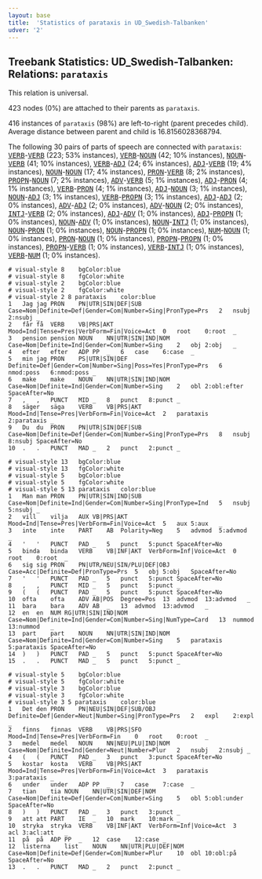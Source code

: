 ```yaml
---
layout: base
title:  'Statistics of parataxis in UD_Swedish-Talbanken'
udver: '2'
---
```


## Treebank Statistics: UD_Swedish-Talbanken: Relations: `parataxis`

This relation is universal.

423 nodes (0%) are attached to their parents as `parataxis`.

416 instances of `parataxis` (98%) are left-to-right (parent precedes child).
Average distance between parent and child is 16.8156028368794.

The following 30 pairs of parts of speech are connected with `parataxis`: <tt><a href="sv_talbanken-pos-VERB.html">VERB</a></tt>-<tt><a href="sv_talbanken-pos-VERB.html">VERB</a></tt> (223; 53% instances), <tt><a href="sv_talbanken-pos-VERB.html">VERB</a></tt>-<tt><a href="sv_talbanken-pos-NOUN.html">NOUN</a></tt> (42; 10% instances), <tt><a href="sv_talbanken-pos-NOUN.html">NOUN</a></tt>-<tt><a href="sv_talbanken-pos-VERB.html">VERB</a></tt> (41; 10% instances), <tt><a href="sv_talbanken-pos-VERB.html">VERB</a></tt>-<tt><a href="sv_talbanken-pos-ADJ.html">ADJ</a></tt> (24; 6% instances), <tt><a href="sv_talbanken-pos-ADJ.html">ADJ</a></tt>-<tt><a href="sv_talbanken-pos-VERB.html">VERB</a></tt> (19; 4% instances), <tt><a href="sv_talbanken-pos-NOUN.html">NOUN</a></tt>-<tt><a href="sv_talbanken-pos-NOUN.html">NOUN</a></tt> (17; 4% instances), <tt><a href="sv_talbanken-pos-PRON.html">PRON</a></tt>-<tt><a href="sv_talbanken-pos-VERB.html">VERB</a></tt> (8; 2% instances), <tt><a href="sv_talbanken-pos-PROPN.html">PROPN</a></tt>-<tt><a href="sv_talbanken-pos-NOUN.html">NOUN</a></tt> (7; 2% instances), <tt><a href="sv_talbanken-pos-ADV.html">ADV</a></tt>-<tt><a href="sv_talbanken-pos-VERB.html">VERB</a></tt> (5; 1% instances), <tt><a href="sv_talbanken-pos-ADJ.html">ADJ</a></tt>-<tt><a href="sv_talbanken-pos-PRON.html">PRON</a></tt> (4; 1% instances), <tt><a href="sv_talbanken-pos-VERB.html">VERB</a></tt>-<tt><a href="sv_talbanken-pos-PRON.html">PRON</a></tt> (4; 1% instances), <tt><a href="sv_talbanken-pos-ADJ.html">ADJ</a></tt>-<tt><a href="sv_talbanken-pos-NOUN.html">NOUN</a></tt> (3; 1% instances), <tt><a href="sv_talbanken-pos-NOUN.html">NOUN</a></tt>-<tt><a href="sv_talbanken-pos-ADJ.html">ADJ</a></tt> (3; 1% instances), <tt><a href="sv_talbanken-pos-VERB.html">VERB</a></tt>-<tt><a href="sv_talbanken-pos-PROPN.html">PROPN</a></tt> (3; 1% instances), <tt><a href="sv_talbanken-pos-ADJ.html">ADJ</a></tt>-<tt><a href="sv_talbanken-pos-ADJ.html">ADJ</a></tt> (2; 0% instances), <tt><a href="sv_talbanken-pos-ADV.html">ADV</a></tt>-<tt><a href="sv_talbanken-pos-ADJ.html">ADJ</a></tt> (2; 0% instances), <tt><a href="sv_talbanken-pos-ADV.html">ADV</a></tt>-<tt><a href="sv_talbanken-pos-NOUN.html">NOUN</a></tt> (2; 0% instances), <tt><a href="sv_talbanken-pos-INTJ.html">INTJ</a></tt>-<tt><a href="sv_talbanken-pos-VERB.html">VERB</a></tt> (2; 0% instances), <tt><a href="sv_talbanken-pos-ADJ.html">ADJ</a></tt>-<tt><a href="sv_talbanken-pos-ADV.html">ADV</a></tt> (1; 0% instances), <tt><a href="sv_talbanken-pos-ADJ.html">ADJ</a></tt>-<tt><a href="sv_talbanken-pos-PROPN.html">PROPN</a></tt> (1; 0% instances), <tt><a href="sv_talbanken-pos-NOUN.html">NOUN</a></tt>-<tt><a href="sv_talbanken-pos-ADV.html">ADV</a></tt> (1; 0% instances), <tt><a href="sv_talbanken-pos-NOUN.html">NOUN</a></tt>-<tt><a href="sv_talbanken-pos-INTJ.html">INTJ</a></tt> (1; 0% instances), <tt><a href="sv_talbanken-pos-NOUN.html">NOUN</a></tt>-<tt><a href="sv_talbanken-pos-PRON.html">PRON</a></tt> (1; 0% instances), <tt><a href="sv_talbanken-pos-NOUN.html">NOUN</a></tt>-<tt><a href="sv_talbanken-pos-PROPN.html">PROPN</a></tt> (1; 0% instances), <tt><a href="sv_talbanken-pos-NUM.html">NUM</a></tt>-<tt><a href="sv_talbanken-pos-NOUN.html">NOUN</a></tt> (1; 0% instances), <tt><a href="sv_talbanken-pos-PRON.html">PRON</a></tt>-<tt><a href="sv_talbanken-pos-NOUN.html">NOUN</a></tt> (1; 0% instances), <tt><a href="sv_talbanken-pos-PROPN.html">PROPN</a></tt>-<tt><a href="sv_talbanken-pos-PROPN.html">PROPN</a></tt> (1; 0% instances), <tt><a href="sv_talbanken-pos-PROPN.html">PROPN</a></tt>-<tt><a href="sv_talbanken-pos-VERB.html">VERB</a></tt> (1; 0% instances), <tt><a href="sv_talbanken-pos-VERB.html">VERB</a></tt>-<tt><a href="sv_talbanken-pos-INTJ.html">INTJ</a></tt> (1; 0% instances), <tt><a href="sv_talbanken-pos-VERB.html">VERB</a></tt>-<tt><a href="sv_talbanken-pos-NUM.html">NUM</a></tt> (1; 0% instances).


~~~ conllu
# visual-style 8	bgColor:blue
# visual-style 8	fgColor:white
# visual-style 2	bgColor:blue
# visual-style 2	fgColor:white
# visual-style 2 8 parataxis	color:blue
1	Jag	jag	PRON	PN|UTR|SIN|DEF|SUB	Case=Nom|Definite=Def|Gender=Com|Number=Sing|PronType=Prs	2	nsubj	2:nsubj	_
2	får	få	VERB	VB|PRS|AKT	Mood=Ind|Tense=Pres|VerbForm=Fin|Voice=Act	0	root	0:root	_
3	pension	pension	NOUN	NN|UTR|SIN|IND|NOM	Case=Nom|Definite=Ind|Gender=Com|Number=Sing	2	obj	2:obj	_
4	efter	efter	ADP	PP	_	6	case	6:case	_
5	min	jag	PRON	PS|UTR|SIN|DEF	Definite=Def|Gender=Com|Number=Sing|Poss=Yes|PronType=Prs	6	nmod:poss	6:nmod:poss	_
6	make	make	NOUN	NN|UTR|SIN|IND|NOM	Case=Nom|Definite=Ind|Gender=Com|Number=Sing	2	obl	2:obl:efter	SpaceAfter=No
7	,	,	PUNCT	MID	_	8	punct	8:punct	_
8	säger	säga	VERB	VB|PRS|AKT	Mood=Ind|Tense=Pres|VerbForm=Fin|Voice=Act	2	parataxis	2:parataxis	_
9	Du	du	PRON	PN|UTR|SIN|DEF|SUB	Case=Nom|Definite=Def|Gender=Com|Number=Sing|PronType=Prs	8	nsubj	8:nsubj	SpaceAfter=No
10	.	.	PUNCT	MAD	_	2	punct	2:punct	_

~~~


~~~ conllu
# visual-style 13	bgColor:blue
# visual-style 13	fgColor:white
# visual-style 5	bgColor:blue
# visual-style 5	fgColor:white
# visual-style 5 13 parataxis	color:blue
1	Man	man	PRON	PN|UTR|SIN|IND|SUB	Case=Nom|Definite=Ind|Gender=Com|Number=Sing|PronType=Ind	5	nsubj	5:nsubj	_
2	vill	vilja	AUX	VB|PRS|AKT	Mood=Ind|Tense=Pres|VerbForm=Fin|Voice=Act	5	aux	5:aux	_
3	inte	inte	PART	AB	Polarity=Neg	5	advmod	5:advmod	_
4	'	'	PUNCT	PAD	_	5	punct	5:punct	SpaceAfter=No
5	binda	binda	VERB	VB|INF|AKT	VerbForm=Inf|Voice=Act	0	root	0:root	_
6	sig	sig	PRON	PN|UTR/NEU|SIN/PLU|DEF|OBJ	Case=Acc|Definite=Def|PronType=Prs	5	obj	5:obj	SpaceAfter=No
7	'	'	PUNCT	PAD	_	5	punct	5:punct	SpaceAfter=No
8	,	,	PUNCT	MID	_	5	punct	5:punct	_
9	(	(	PUNCT	PAD	_	5	punct	5:punct	SpaceAfter=No
10	ofta	ofta	ADV	AB|POS	Degree=Pos	13	advmod	13:advmod	_
11	bara	bara	ADV	AB	_	13	advmod	13:advmod	_
12	en	en	NUM	RG|UTR|SIN|IND|NOM	Case=Nom|Definite=Ind|Gender=Com|Number=Sing|NumType=Card	13	nummod	13:nummod	_
13	part	part	NOUN	NN|UTR|SIN|IND|NOM	Case=Nom|Definite=Ind|Gender=Com|Number=Sing	5	parataxis	5:parataxis	SpaceAfter=No
14	)	)	PUNCT	PAD	_	5	punct	5:punct	SpaceAfter=No
15	.	.	PUNCT	MAD	_	5	punct	5:punct	_

~~~


~~~ conllu
# visual-style 5	bgColor:blue
# visual-style 5	fgColor:white
# visual-style 3	bgColor:blue
# visual-style 3	fgColor:white
# visual-style 3 5 parataxis	color:blue
1	Det	den	PRON	PN|NEU|SIN|DEF|SUB/OBJ	Definite=Def|Gender=Neut|Number=Sing|PronType=Prs	2	expl	2:expl	_
2	finns	finnas	VERB	VB|PRS|SFO	Mood=Ind|Tense=Pres|VerbForm=Fin	0	root	0:root	_
3	medel	medel	NOUN	NN|NEU|PLU|IND|NOM	Case=Nom|Definite=Ind|Gender=Neut|Number=Plur	2	nsubj	2:nsubj	_
4	(	(	PUNCT	PAD	_	3	punct	3:punct	SpaceAfter=No
5	kostar	kosta	VERB	VB|PRS|AKT	Mood=Ind|Tense=Pres|VerbForm=Fin|Voice=Act	3	parataxis	3:parataxis	_
6	under	under	ADP	PP	_	7	case	7:case	_
7	tian	tia	NOUN	NN|UTR|SIN|DEF|NOM	Case=Nom|Definite=Def|Gender=Com|Number=Sing	5	obl	5:obl:under	SpaceAfter=No
8	)	)	PUNCT	PAD	_	3	punct	3:punct	_
9	att	att	PART	IE	_	10	mark	10:mark	_
10	stryka	stryka	VERB	VB|INF|AKT	VerbForm=Inf|Voice=Act	3	acl	3:acl:att	_
11	på	på	ADP	PP	_	12	case	12:case	_
12	listerna	list	NOUN	NN|UTR|PLU|DEF|NOM	Case=Nom|Definite=Def|Gender=Com|Number=Plur	10	obl	10:obl:på	SpaceAfter=No
13	.	.	PUNCT	MAD	_	2	punct	2:punct	_

~~~


